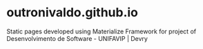 # outronivaldo.github.io
Static pages developed using Materialize Framework for project of Desenvolvimento de Software - UNIFAVIP | Devry

